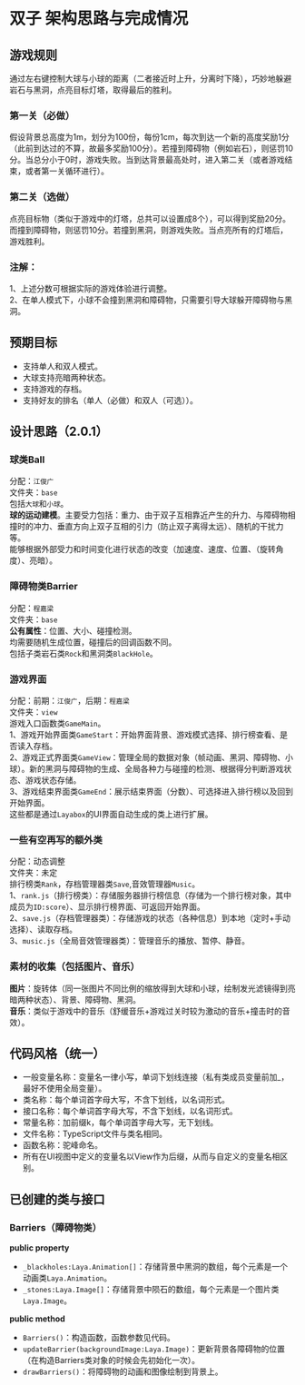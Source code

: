 # 双子  架构思路与完成情况

## 游戏规则
通过左右键控制大球与小球的距离（二者接近时上升，分离时下降），巧妙地躲避岩石与黑洞，点亮目标灯塔，取得最后的胜利。<br>

### 第一关（必做）
假设背景总高度为1m，划分为100份，每份1cm，每次到达一个新的高度奖励1分（此前到达过的不算，故最多奖励100分）。若撞到障碍物（例如岩石），则惩罚10分。当总分小于0时，游戏失败。当到达背景最高处时，进入第二关（或者游戏结束，或者第一关循环进行）。<br>

### 第二关（选做）
点亮目标物（类似于游戏中的灯塔，总共可以设置成8个），可以得到奖励20分。而撞到障碍物，则惩罚10分。若撞到黑洞，则游戏失败。当点亮所有的灯塔后，游戏胜利。<br>

### 注解：
1、上述分数可根据实际的游戏体验进行调整。<br>
2、在单人模式下，小球不会撞到黑洞和障碍物，只需要引导大球躲开障碍物与黑洞。<br>

## 预期目标
+ 支持单人和双人模式。<br>
+ 大球支持亮暗两种状态。<br>
+ 支持游戏的存档。<br>
+ 支持好友的排名（单人（必做）和双人（可选））。<br>

## 设计思路（2.0.1）
### 球类Ball
分配：`江俊广`<br>
文件夹：`base`<br>
包括`大球`和`小球`。<br>
**球的运动建模**。主要受力包括：重力、由于双子互相靠近产生的升力、与障碍物相撞时的冲力、垂直方向上双子互相的引力（防止双子离得太远）、随机的干扰力等。<br>
能够根据外部受力和时间变化进行状态的改变（加速度、速度、位置、（旋转角度）、亮暗）。<br>

### 障碍物类Barrier
分配：`程嘉梁`<br>
文件夹：`base`<br>
**公有属性**：位置、大小、碰撞检测。<br>
均需要随机生成位置，碰撞后的回调函数不同。<br>
包括子类岩石类`Rock`和黑洞类`BlackHole`。<br>

### 游戏界面
分配：前期：`江俊广`，后期：`程嘉梁`<br>
文件夹：`view`<br>
游戏入口函数类`GameMain`。<br>
1、游戏开始界面类`GameStart`：开始界面背景、游戏模式选择、排行榜查看、是否读入存档。<br>
2、游戏正式界面类`GameView`：管理全局的数据对象（帧动画、黑洞、障碍物、小球）。新的黑洞与障碍物的生成、全局各种力与碰撞的检测、根据得分判断游戏状态、游戏状态存储。<br>
3、游戏结束界面类`GameEnd`：展示结束界面（分数）、可选择进入排行榜以及回到开始界面。<br>
这些都是通过`Layabox`的UI界面自动生成的类上进行扩展。<br>

### 一些有空再写的额外类
分配：动态调整<br>
文件夹：未定<br>
排行榜类`Rank`，存档管理器类`Save`,音效管理器`Music`。<br>
1、`rank.js`（排行榜类）：存储服务器排行榜信息（存储为一个排行榜对象，其中成员为`ID:score`）、显示排行榜界面、可返回开始界面。<br>
2、`save.js`（存档管理器类）：存储游戏的状态（各种信息）到本地（定时+手动选择）、读取存档。<br>
3、`music.js`（全局音效管理器类）：管理音乐的播放、暂停、静音。<br>

### 素材的收集（包括图片、音乐）
**图片**：旋转体（同一张图片不同比例的缩放得到大球和小球，绘制发光滤镜得到亮暗两种状态）、背景、障碍物、黑洞。<br>
**音乐**：类似于游戏中的音乐（舒缓音乐+游戏过关时较为激动的音乐+撞击时的音效）。<br>

## 代码风格（统一）
+ 一般变量名称：变量名一律小写，单词下划线连接（私有类成员变量前加_，最好不使用全局变量）。<br>
+ 类名称：每个单词首字母大写，不含下划线，以名词形式。<br>
+ 接口名称：每个单词首字母大写，不含下划线，以名词形式。<br>
+ 常量名称：加前缀k，每个单词首字母大写，无下划线。<br>
+ 文件名称：TypeScript文件与类名相同。<br>
+ 函数名称：驼峰命名。<br>
+ 所有在UI视图中定义的变量名以View作为后缀，从而与自定义的变量名相区别。<br>

## 已创建的类与接口
### Barriers（障碍物类）
**public property**
+ `_blackholes:Laya.Animation[]`：存储背景中黑洞的数组，每个元素是一个动画类`Laya.Animation`。
+ `_stones:Laya.Image[]`：存储背景中陨石的数组，每个元素是一个图片类`Laya.Image`。

**public method**
+ `Barriers()`：构造函数，函数参数见代码。
+ `updateBarrier(backgroundImage:Laya.Image)`：更新背景各障碍物的位置（在构造Barriers类对象的时候会先初始化一次）。
+ `drawBarriers()`：将障碍物的动画和图像绘制到背景上。
